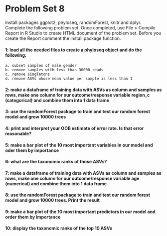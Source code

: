 # Problem Set 8
Install packages ggplot2, phyloseq, randomForest, knitr and dplyr. Complete the following problem set. Once completed, use File > Compile Report in R Studio to create HTML document of the problem set. Before you create the Report comment the install.package function. 

#### 1: load all the needed files to create a phyloseq object and do the following:
```
a. subset samples of male gender
b. remove samples with less than 30000 reads
c. remove singletons
d. remove ASVs whose mean value per sample is less than 1
```
#### 2: make a dataframe of training data with ASVs as column and samples as rows, make one column for our outcome/response variable region_c (categorical) and combine them into 1 data frame

#### 3: use the randomForest package to train and test our random forest model and grow 10000 trees

#### 4: print and interpret your OOB estimate of error rate. Is that error reasonable?

#### 5: make a bar plot of the 10 most important variables in our model and oder them by importance

#### 6: what are the taxonomic ranks of those ASVs?

#### 7: make a dataframe of training data with ASVs as column and samples as rows, make one column for our outcome/response variable age (numerical) and combine them into 1 data frame

#### 8: use the randomForest package to train and test our random forest model and grow 10000 trees. Print the result

#### 9: make a bar plot of the 10 most important predictors in our model and order them by importance

#### 10: display the taxonomic ranks of the top 10 ASVs

